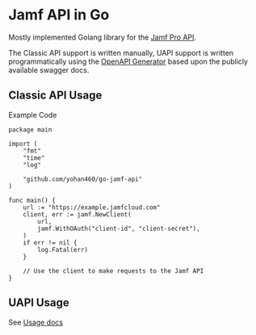 # Jamf API in Go

Mostly implemented Golang library for the [Jamf Pro API](https://developer.jamf.com/jamf-pro/docs/jamf-pro-api-overview).

The Classic API support is written manually, UAPI support is written programmatically using the [OpenAPI Generator](https://github.com/OpenAPITools/openapi-generator) based upon the publicly available swagger docs.

## Classic API Usage

Example Code

```golang
package main

import (
	"fmt"
	"time"
    "log"

	"github.com/yohan460/go-jamf-api"
)

func main() {
	url := "https://example.jamfcloud.com"
	client, err := jamf.NewClient(
        url,
        jamf.WithOAuth("client-id", "client-secret"),
    )
	if err != nil {
		log.Fatal(err)
	}

	// Use the client to make requests to the Jamf API
}
```

## UAPI Usage

See [Usage docs](api/README.md)

